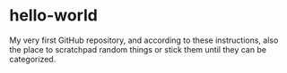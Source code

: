 # hello-world
My very first GitHub repository, and according to these instructions, also the place to scratchpad random things or stick them until they can be categorized.
